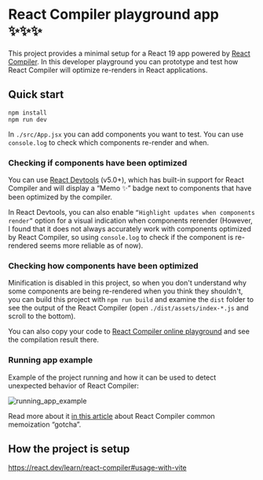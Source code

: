 # React Compiler playground app ✨✨✨

This project provides a minimal setup for a React 19 app powered by [React Compiler](https://react.dev/learn/react-compiler).
In this developer playground you can prototype and test how React Compiler will optimize re-renders in React applications.

## Quick start

```shell
npm install
npm run dev
```

In `./src/App.jsx` you can add components you want to test. You can use `console.log` to check which components re-render and when.

### Checking if components have been optimized

You can use [React Devtools](https://react.dev/learn/react-developer-tools) (v5.0+), which has built-in support for React Compiler and will display a “Memo ✨” badge next to components that have been optimized by the compiler. 

In React Devtools, you can also enable `“Highlight updates when components render”` option for a visual indication when components rerender (However, I found that it does not always accurately work with components optimized by React Compiler, so using `console.log` to check if the component is re-rendered seems more reliable as of now).

### Checking how components have been optimized

Minification is disabled in this project, so when you don't understand why some components are being re-rendered when you think they shouldn't, you can build this project with ```npm run build``` and
examine the `dist` folder to see the output of the React Compiler (open `./dist/assets/index-*.js` and scroll to the bottom). 

You can also copy your code to [React Compiler online playground](https://playground.react.dev/) and see the compilation result there. 

### Running app example

Example of the project running and how it can be used to detect unexpected behavior of React Compiler:

![running_app_example](https://github.com/toli444/React-Compiler-playground-app/assets/14879804/69840e7a-a5d3-43d0-8716-97ac840d2ca9)

Read more about it [in this article](https://medium.com/@anatoli.semianiaka/react-compiler-common-memoization-gotcha-in-your-react-app-78fae189a02f) about React Compiler common memoization “gotcha”.

## How the project is setup

https://react.dev/learn/react-compiler#usage-with-vite
